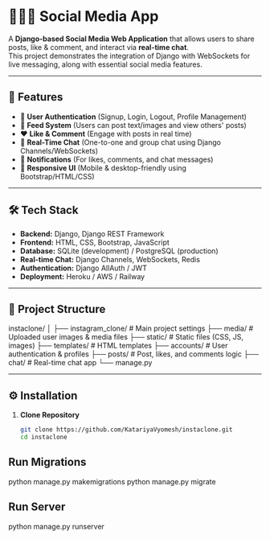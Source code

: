 # 🧑‍🤝‍🧑 Social Media App

A **Django-based Social Media Web Application** that allows users to share posts, like & comment, and interact via **real-time chat**.  
This project demonstrates the integration of Django with WebSockets for live messaging, along with essential social media features.

---

## 🚀 Features

- 🔐 **User Authentication** (Signup, Login, Logout, Profile Management)  
- 📰 **Feed System** (Users can post text/images and view others' posts)  
- ❤️ **Like & Comment** (Engage with posts in real time)  
- 💬 **Real-Time Chat** (One-to-one and group chat using Django Channels/WebSockets)  
- 🔔 **Notifications** (For likes, comments, and chat messages)  
- 📱 **Responsive UI** (Mobile & desktop-friendly using Bootstrap/HTML/CSS)

---

## 🛠️ Tech Stack

- **Backend:** Django, Django REST Framework  
- **Frontend:** HTML, CSS, Bootstrap, JavaScript  
- **Database:** SQLite (development) / PostgreSQL (production)  
- **Real-time Chat:** Django Channels, WebSockets, Redis  
- **Authentication:** Django AllAuth / JWT  
- **Deployment:** Heroku / AWS / Railway  

---

## 📂 Project Structure

instaclone/
│
├── instagram_clone/ # Main project settings
├── media/ # Uploaded user images & media files
├── static/ # Static files (CSS, JS, images)
├── templates/ # HTML templates
├── accounts/ # User authentication & profiles
├── posts/ # Post, likes, and comments logic
├── chat/ # Real-time chat app
└── manage.py



---

## ⚙️ Installation

1. **Clone Repository**
   ```bash
   git clone https://github.com/KatariyaVyomesh/instaclone.git
   cd instaclone


## Run Migrations

python manage.py makemigrations
python manage.py migrate

## Run Server

python manage.py runserver
